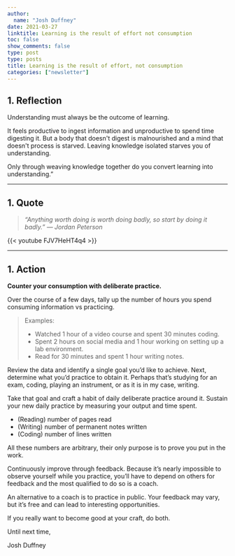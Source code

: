 ```yaml
---
author:
  name: "Josh Duffney"
date: 2021-03-27
linktitle: Learning is the result of effort not consumption
toc: false
show_comments: false
type: post
type: posts
title: Learning is the result of effort, not consumption
categories: ["newsletter"]
---
```


## 1. Reflection

Understanding must always be the outcome of learning.

It feels productive to ingest information and unproductive to spend time digesting it. But a body that doesn't digest is malnourished and a mind that doesn't process is starved. Leaving knowledge isolated starves you of understanding.

Only through weaving knowledge together do you convert learning into understanding.”

---

## 1. Quote

> _“Anything worth doing is worth doing badly, so start by doing it badly.” — Jordan Peterson_

{{< youtube FJV7HeHT4q4 >}}

---

## 1. Action

**Counter your consumption with deliberate practice.**

Over the course of a few days, tally up the number of hours you spend consuming information vs practicing.

> Examples:
>
> * Watched 1 hour of a video course and spent 30 minutes coding.
> * Spent 2 hours on social media and 1 hour working on setting up a lab environment.
> * Read for 30 minutes and spent 1 hour writing notes.

Review the data and identify a single goal you’d like to achieve. Next, determine what you’d practice to obtain it. Perhaps that’s studying for an exam, coding, playing an instrument, or as it is in my case, writing.

Take that goal and craft a habit of daily deliberate practice around it. Sustain your new daily practice by measuring your output and time spent.

* (Reading) number of pages read
* (Writing) number of permanent notes written
* (Coding) number of lines written

All these numbers are arbitrary, their only purpose is to prove you put in the work.

Continuously improve through feedback. Because it’s nearly impossible to observe yourself while you practice, you’ll have to depend on others for feedback and the most qualified to do so is a coach.

An alternative to a coach is to practice in public. Your feedback may vary, but it’s free and can lead to interesting opportunities.

If you really want to become good at your craft, do both.

Until next time,

Josh Duffney